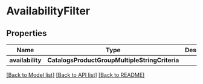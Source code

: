 # AvailabilityFilter


## Properties
Name | Type | Description | Notes
------------ | ------------- | ------------- | -------------
**availability** | **CatalogsProductGroupMultipleStringCriteria** |  | 

[[Back to Model list]](../README.md#documentation-for-models) [[Back to API list]](../README.md#documentation-for-api-endpoints) [[Back to README]](../README.md)


